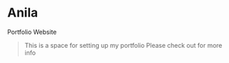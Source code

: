 # Anila
Portfolio Website
> This is a space for setting up my portfolio
> Please check out for more info
